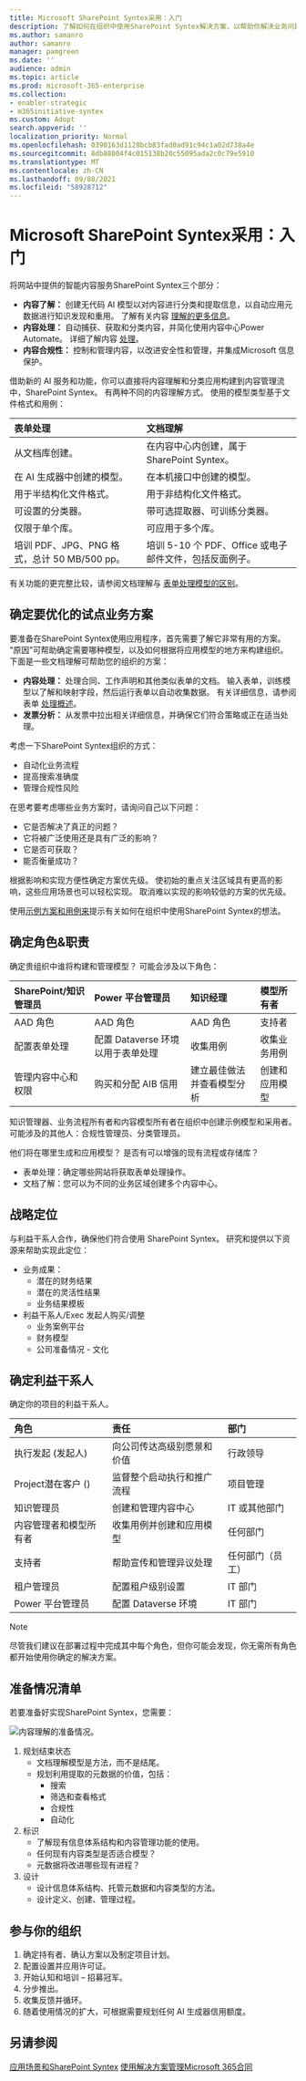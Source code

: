 ```yaml
---
title: Microsoft SharePoint Syntex采用：入门
description: 了解如何在组织中使用SharePoint Syntex解决方案，以帮助你解决业务问题。
ms.author: samanro
author: samanro
manager: pamgreen
ms.date: ''
audience: admin
ms.topic: article
ms.prod: microsoft-365-enterprise
ms.collection:
- enabler-strategic
- m365initiative-syntex
ms.custom: Adopt
search.appverid: ''
localization_priority: Normal
ms.openlocfilehash: 0390163d1128bcb83fad0ad91c94c1a02d738a4e
ms.sourcegitcommit: 8db88004f4c015138b20c55095ada2c0c79e5910
ms.translationtype: MT
ms.contentlocale: zh-CN
ms.lasthandoff: 09/08/2021
ms.locfileid: "58928712"
---
```

# <a name="microsoft-sharepoint-syntex-adoption-get-started"></a>Microsoft SharePoint Syntex采用：入门

将网站中提供的智能内容服务SharePoint Syntex三个部分：

- **内容了解：** 创建无代码 AI 模型以对内容进行分类和提取信息，以自动应用元数据进行知识发现和重用。 了解有关内容 [理解的更多信息](document-understanding-overview.md)。
- **内容处理：** 自动捕获、获取和分类内容，并简化使用内容中心Power Automate。 详细了解内容 [处理](form-processing-overview.md)。
- **内容合规性：** 控制和管理内容，以改进安全性和管理，并集成Microsoft 信息保护。

借助新的 AI 服务和功能，你可以直接将内容理解和分类应用构建到内容管理流中，SharePoint Syntex。 有两种不同的内容理解方式。 使用的模型类型基于文件格式和用例：

| 表单处理 | 文档理解 |
|:-------|:-------|
| 从文档库创建。 | 在内容中心内创建，属于SharePoint Syntex。 |
| 在 AI 生成器中创建的模型。 | 在本机接口中创建的模型。 |
| 用于半结构化文件格式。 | 用于非结构化文件格式。 |
| 可设置的分类器。 | 带可选提取器、可训练分类器。 |
| 仅限于单个库。 | 可应用于多个库。 |
| 培训 PDF、JPG、PNG 格式，总计 50 MB/500 pp。 | 培训 5-10 个 PDF、Office 或电子邮件文件，包括反面例子。 |

有关功能的更完整比较，请参阅文档理解与 [表单处理模型的区别](difference-between-document-understanding-and-form-processing-model.md)。

## <a name="identify-pilot-business-scenarios-to-optimize"></a>确定要优化的试点业务方案

要准备在SharePoint Syntex使用应用程序，首先需要了解它非常有用的方案。 "原因"可帮助确定需要哪种模型，以及如何根据将应用模型的地方来构建组织。 下面是一些文档理解可帮助您的组织的方案：

- **内容处理：** 处理合同、工作声明和其他类似表单的文档。 输入表单，训练模型以了解和映射字段，然后运行表单以自动收集数据。 有关详细信息，请参阅表单 [处理概述](form-processing-overview.md)。
- **发票分析：** 从发票中拉出相关详细信息，并确保它们符合策略或正在适当处理。

考虑一下SharePoint Syntex组织的方式：

- 自动化业务流程
- 提高搜索准确度
- 管理合规性风险

在思考要考虑哪些业务方案时，请询问自己以下问题：

- 它是否解决了真正的问题？
- 它将被广泛使用还是具有广泛的影响？
- 它是否可获取？
- 能否衡量成功？

根据影响和实现方便性确定方案优先级。 使初始的重点关注区域具有更高的影响，这些应用场景也可以轻松实现。 取消难以实现的影响较低的方案的优先级。

使用[示例方案和用例来](adoption-scenarios.md)提示有关如何在组织中使用SharePoint Syntex的想法。

## <a name="identify-roles--responsibilities"></a>确定角色&职责

确定贵组织中谁将构建和管理模型？ 可能会涉及以下角色：

| SharePoint/知识管理员 | Power 平台管理员 | 知识经理 | 模型所有者 |
|:-------|:-------|:-------|:-------|
| AAD 角色| AAD 角色 | AAD 角色 | 支持者 |
| 配置表单处理 | 配置 Dataverse 环境以用于表单处理 | 收集用例 | 收集业务用例 |
| 管理内容中心和权限| 购买和分配 AIB 信用 | 建立最佳做法并查看模型分析 | 创建和应用模型 |

知识管理器、业务流程所有者和内容模型所有者在组织中创建示例模型和采用者。
可能涉及的其他人：合规性管理员、分类管理员。

他们将在哪里生成和应用模型？ 是否有可以增强的现有流程或存储库？

- 表单处理：确定哪些网站将获取表单处理操作。
- 文档了解：您可以为不同的业务区域创建多个内容中心。

## <a name="strategic-positioning"></a>战略定位

与利益干系人合作，确保他们符合使用 SharePoint Syntex。 研究和提供以下资源来帮助实现此定位：

- 业务成果：
  - 潜在的财务结果
  - 潜在的灵活性结果
  - 业务结果模板
- 利益干系人/Exec 发起人购买/调整
  - 业务案例平台
  - 财务模型
  - 公司准备情况 - 文化

## <a name="identify-stakeholders"></a>确定利益干系人

确定你的项目的利益干系人。

|角色 |责任 |部门 |
|:-------|:-------|:--------|
| 执行发起 (发起人)    | 向公司传达高级别愿景和价值   |  行政领导   |
| Project潜在客户 ()  | 监督整个启动执行和推广流程 | 项目管理 |
| 知识管理员| 创建和管理内容中心 | IT 或其他部门|
| 内容管理者和模型所有者| 收集用例并创建和应用模型 | 任何部门|
| 支持者 | 帮助宣传和管理异议处理 | 任何部门（员工） |
| 租户管理员 | 配置租户级别设置 | IT 部门|
| Power 平台管理员| 配置 Dataverse 环境 | IT 部门|

> [!NOTE]
> 尽管我们建议在部署过程中完成其中每个角色，但你可能会发现，你无需所有角色都开始使用你确定的解决方案。

## <a name="readiness-checklist"></a>准备情况清单

若要准备好实现SharePoint Syntex，您需要：

![内容理解的准备情况。](../media/content-understanding/cu-adoption-readinesschecklist.png)

1. 规划结束状态
    - 文档理解模型是方法，而不是结尾。
    - 规划利用提取的元数据的价值，包括：
      - 搜索
      - 筛选和查看格式
      - 合规性
      - 自动化
2. 标识
    - 了解现有信息体系结构和内容管理功能的使用。
    - 任何现有内容类型是否适合模型？
    - 元数据将改进哪些现有进程？
3. 设计
    - 设计信息体系结构、托管元数据和内容类型的方法。
    - 设计定义、创建、管理过程。

## <a name="engage-your-organization"></a>参与你的组织

1. 确定持有者、确认方案以及制定项目计划。
1. 配置设置并应用许可证。
1. 开始认知和培训 – 招募冠军。
1. 分步推出。  
1. 收集反馈并循环。
1. 随着使用情况的扩大，可根据需要规划任何 AI 生成器信用额度。

## <a name="see-also"></a>另请参阅

[应用场景和SharePoint Syntex](adoption-scenarios.md) 
[使用解决方案管理Microsoft 365合同](solution-manage-contracts-in-microsoft-365.md)
